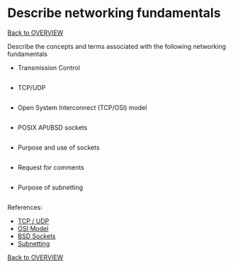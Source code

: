 # Describe networking fundamentals

[Back to OVERVIEW](../../README.md)

Describe the concepts and terms associated with the following networking fundamentals

- Transmission Control

```text

```


- TCP/UDP

```text

```


- Open System Interconnect (TCP/OSI) model

```text

```


- POSIX API/BSD sockets

```text

```


- Purpose and use of sockets

```text

```


- Request for comments

```text

```


- Purpose of subnetting

```text

```

References:
- [TCP / UDP](https://www.geeksforgeeks.org/differences-between-tcp-and-udp/)
- [OSI Model](https://en.wikipedia.org/wiki/OSI_model)
- [BSD Sockets](https://en.wikipedia.org/wiki/Berkeley_sockets)
- [Subnetting](https://en.wikipedia.org/wiki/Subnetwork)

[Back to OVERVIEW](../../README.md)